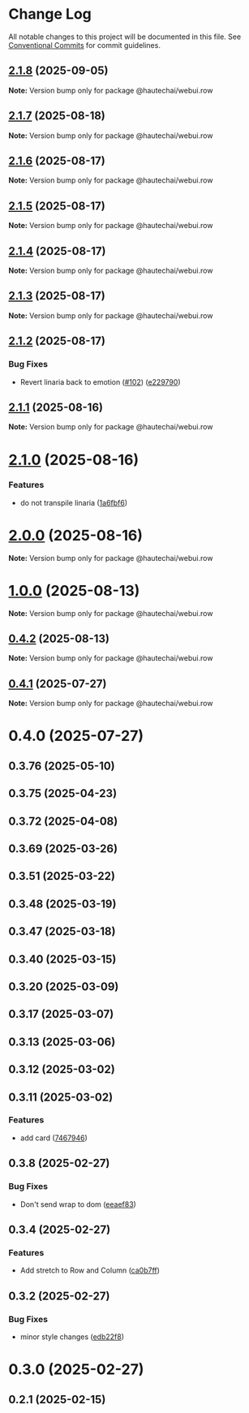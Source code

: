 # Change Log

All notable changes to this project will be documented in this file.
See [Conventional Commits](https://conventionalcommits.org) for commit guidelines.

## [2.1.8](https://github.com/HautechAI/webui/compare/@hautechai/webui.row@2.1.7...@hautechai/webui.row@2.1.8) (2025-09-05)

**Note:** Version bump only for package @hautechai/webui.row

## [2.1.7](https://github.com/HautechAI/webui/compare/@hautechai/webui.row@2.1.6...@hautechai/webui.row@2.1.7) (2025-08-18)

**Note:** Version bump only for package @hautechai/webui.row

## [2.1.6](https://github.com/HautechAI/webui/compare/@hautechai/webui.row@2.1.5...@hautechai/webui.row@2.1.6) (2025-08-17)

**Note:** Version bump only for package @hautechai/webui.row

## [2.1.5](https://github.com/HautechAI/webui/compare/@hautechai/webui.row@2.1.4...@hautechai/webui.row@2.1.5) (2025-08-17)

**Note:** Version bump only for package @hautechai/webui.row

## [2.1.4](https://github.com/HautechAI/webui/compare/@hautechai/webui.row@2.1.3...@hautechai/webui.row@2.1.4) (2025-08-17)

**Note:** Version bump only for package @hautechai/webui.row

## [2.1.3](https://github.com/HautechAI/webui/compare/@hautechai/webui.row@2.1.2...@hautechai/webui.row@2.1.3) (2025-08-17)

**Note:** Version bump only for package @hautechai/webui.row

## [2.1.2](https://github.com/HautechAI/webui/compare/@hautechai/webui.row@2.1.1...@hautechai/webui.row@2.1.2) (2025-08-17)

### Bug Fixes

- Revert linaria back to emotion ([#102](https://github.com/HautechAI/webui/issues/102)) ([e229790](https://github.com/HautechAI/webui/commit/e229790dae8eba4b3037bbe41365e5a73ab7f6dc))

## [2.1.1](https://github.com/HautechAI/webui/compare/@hautechai/webui.row@2.1.0...@hautechai/webui.row@2.1.1) (2025-08-16)

**Note:** Version bump only for package @hautechai/webui.row

# [2.1.0](https://github.com/HautechAI/webui/compare/@hautechai/webui.row@1.0.0...@hautechai/webui.row@2.1.0) (2025-08-16)

### Features

- do not transpile linaria ([1a6fbf6](https://github.com/HautechAI/webui/commit/1a6fbf6353a0e5028040006b5045170cf83f1ba0))

# [2.0.0](https://github.com/HautechAI/webui/compare/@hautechai/webui.row@1.0.0...@hautechai/webui.row@2.0.0) (2025-08-16)

**Note:** Version bump only for package @hautechai/webui.row

# [1.0.0](https://github.com/HautechAI/webui/compare/@hautechai/webui.row@0.4.2...@hautechai/webui.row@1.0.0) (2025-08-13)

**Note:** Version bump only for package @hautechai/webui.row

## [0.4.2](https://github.com/HautechAI/webui/compare/@hautechai/webui.row@0.4.1...@hautechai/webui.row@0.4.2) (2025-08-13)

**Note:** Version bump only for package @hautechai/webui.row

## [0.4.1](https://github.com/HautechAI/webui/compare/@hautechai/webui.row@0.4.0...@hautechai/webui.row@0.4.1) (2025-07-27)

**Note:** Version bump only for package @hautechai/webui.row

# 0.4.0 (2025-07-27)

## 0.3.76 (2025-05-10)

## 0.3.75 (2025-04-23)

## 0.3.72 (2025-04-08)

## 0.3.69 (2025-03-26)

## 0.3.51 (2025-03-22)

## 0.3.48 (2025-03-19)

## 0.3.47 (2025-03-18)

## 0.3.40 (2025-03-15)

## 0.3.20 (2025-03-09)

## 0.3.17 (2025-03-07)

## 0.3.13 (2025-03-06)

## 0.3.12 (2025-03-02)

## 0.3.11 (2025-03-02)

### Features

- add card ([7467946](https://github.com/HautechAI/webui/commit/7467946f02bdbd2c03463ba82103d928ab96211b))

## 0.3.8 (2025-02-27)

### Bug Fixes

- Don't send wrap to dom ([eeaef83](https://github.com/HautechAI/webui/commit/eeaef8343bb1e2c63211ca198ef39d619af76e83))

## 0.3.4 (2025-02-27)

### Features

- Add stretch to Row and Column ([ca0b7ff](https://github.com/HautechAI/webui/commit/ca0b7ff77ed587d29b221f14311580837536efba))

## 0.3.2 (2025-02-27)

### Bug Fixes

- minor style changes ([edb22f8](https://github.com/HautechAI/webui/commit/edb22f8a05e6b97b8f1f46dbd258e22498f6524b))

# 0.3.0 (2025-02-27)

## 0.2.1 (2025-02-15)
